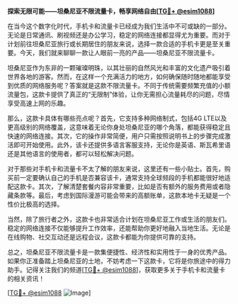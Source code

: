 **探索无限可能——坦桑尼亚不限流量卡，畅享网络自由[[TG💪+ @esim1088](https://t.me/s/esim1088)]**

在当今这个数字化时代，手机卡和流量卡已经成为我们生活中不可或缺的一部分。无论是日常通讯、刷视频还是办公学习，稳定的网络连接都显得尤为重要。而对于计划前往坦桑尼亚旅行或长期居住的朋友来说，选择一款合适的手机卡更是至关重要。今天，我们就来聊聊一款让人眼前一亮的产品——坦桑尼亚不限流量卡。

坦桑尼亚作为东非的一颗璀璨明珠，以其壮丽的自然风光和丰富的文化遗产吸引着世界各地的游客。然而，在这样一个充满活力的地方，如何确保随时随地都能享受到优质的网络服务呢？答案就是这款不限流量卡。不同于传统需要频繁充值的小额流量包，这款卡提供了真正的“无限制”体验，让你无需担心流量耗尽的问题，尽情享受高速上网的乐趣。

那么，这款卡具体有哪些亮点呢？首先，它支持多种网络制式，包括4G LTE以及更高级别的网络覆盖，这意味着无论你身处坦桑尼亚的哪个角落，都能获得稳定且快速的网络连接。其次，它的操作非常简便，用户只需按照说明书上的步骤完成激活即可开始使用。此外，该卡还提供多语言客服支持，无论你是英语、斯瓦希里语还是其他语言的使用者，都可以轻松解决问题。

对于那些对手机卡和流量卡不太了解的朋友来说，这里还有一些小贴士。首先，购买前一定要确认自己的手机是否兼容该卡，通常支持全球频段的手机都能很好地适配这款卡。其次，了解清楚套餐内容非常重要，比如是否有额外的服务费用或者隐藏条款等。最后，考虑到国际漫游可能会带来的高额账单，这款本地卡无疑是一个性价比极高的选择。

当然，除了旅行者之外，这款卡也非常适合计划在坦桑尼亚工作或生活的朋友们。稳定的网络连接不仅能够提升工作效率，还能帮助你更好地融入当地生活。无论是在线购物、社交互动还是远程会议，这款卡都能为你提供可靠的支持。

总之，坦桑尼亚不限流量卡是一款集便捷性、经济性和实用性于一身的优秀产品。如果你正准备踏上坦桑尼亚的土地，不妨考虑一下这款卡，它将是你旅途中的得力助手。记得关注我们的频道[[TG💪+ @esim1088](https://t.me/s/esim1088)]，获取更多关于手机卡和流量卡的相关资讯！

[[TG💪+ @esim1088](https://t.me/s/esim1088) ![Image](https://i.postimg.cc/4NQfJmqS/Snipaste-2025-05-13-00-14-12.png)]